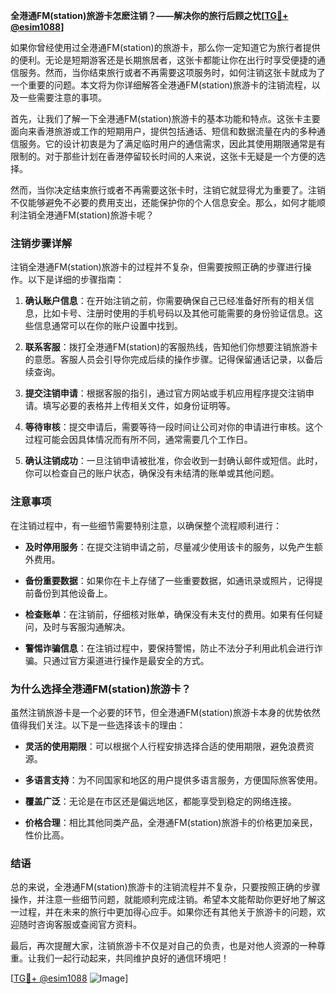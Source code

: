 **全港通FM(station)旅游卡怎麽注销？——解决你的旅行后顾之忧[[TG💪+ @esim1088](https://t.me/s/esim1088)]**

如果你曾经使用过全港通FM(station)的旅游卡，那么你一定知道它为旅行者提供的便利。无论是短期游客还是长期旅居者，这张卡都能让你在出行时享受便捷的通信服务。然而，当你结束旅行或者不再需要这项服务时，如何注销这张卡就成为了一个重要的问题。本文将为你详细解答全港通FM(station)旅游卡的注销流程，以及一些需要注意的事项。

首先，让我们了解一下全港通FM(station)旅游卡的基本功能和特点。这张卡主要面向来香港旅游或工作的短期用户，提供包括通话、短信和数据流量在内的多种通信服务。它的设计初衷是为了满足临时用户的通信需求，因此其使用期限通常是有限制的。对于那些计划在香港停留较长时间的人来说，这张卡无疑是一个方便的选择。

然而，当你决定结束旅行或者不再需要这张卡时，注销它就显得尤为重要了。注销不仅能够避免不必要的费用支出，还能保护你的个人信息安全。那么，如何才能顺利注销全港通FM(station)旅游卡呢？

### 注销步骤详解

注销全港通FM(station)旅游卡的过程并不复杂，但需要按照正确的步骤进行操作。以下是详细的步骤指南：

1. **确认账户信息**：在开始注销之前，你需要确保自己已经准备好所有的相关信息，比如卡号、注册时使用的手机号码以及其他可能需要的身份验证信息。这些信息通常可以在你的账户设置中找到。

2. **联系客服**：拨打全港通FM(station)的客服热线，告知他们你想要注销旅游卡的意愿。客服人员会引导你完成后续的操作步骤。记得保留通话记录，以备后续查询。

3. **提交注销申请**：根据客服的指引，通过官方网站或手机应用程序提交注销申请。填写必要的表格并上传相关文件，如身份证明等。

4. **等待审核**：提交申请后，需要等待一段时间让公司对你的申请进行审核。这个过程可能会因具体情况而有所不同，通常需要几个工作日。

5. **确认注销成功**：一旦注销申请被批准，你会收到一封确认邮件或短信。此时，你可以检查自己的账户状态，确保没有未结清的账单或其他问题。

### 注意事项

在注销过程中，有一些细节需要特别注意，以确保整个流程顺利进行：

- **及时停用服务**：在提交注销申请之前，尽量减少使用该卡的服务，以免产生额外费用。
  
- **备份重要数据**：如果你在卡上存储了一些重要数据，如通讯录或照片，记得提前备份到其他设备上。

- **检查账单**：在注销前，仔细核对账单，确保没有未支付的费用。如果有任何疑问，及时与客服沟通解决。

- **警惕诈骗信息**：在注销过程中，要保持警惕，防止不法分子利用此机会进行诈骗。只通过官方渠道进行操作是最安全的方式。

### 为什么选择全港通FM(station)旅游卡？

虽然注销旅游卡是一个必要的环节，但全港通FM(station)旅游卡本身的优势依然值得我们关注。以下是一些选择该卡的理由：

- **灵活的使用期限**：可以根据个人行程安排选择合适的使用期限，避免浪费资源。
  
- **多语言支持**：为不同国家和地区的用户提供多语言服务，方便国际旅客使用。

- **覆盖广泛**：无论是在市区还是偏远地区，都能享受到稳定的网络连接。

- **价格合理**：相比其他同类产品，全港通FM(station)旅游卡的价格更加亲民，性价比高。

### 结语

总的来说，全港通FM(station)旅游卡的注销流程并不复杂，只要按照正确的步骤操作，并注意一些细节问题，就能顺利完成注销。希望本文能帮助你更好地了解这一过程，并在未来的旅行中更加得心应手。如果你还有其他关于旅游卡的问题，欢迎随时咨询客服或查阅官方资料。

最后，再次提醒大家，注销旅游卡不仅是对自己的负责，也是对他人资源的一种尊重。让我们一起行动起来，共同维护良好的通信环境吧！

[[TG💪+ @esim1088](https://t.me/s/esim1088) ![Image](https://i.postimg.cc/4NQfJmqS/Snipaste-2025-05-13-00-14-12.png)]
